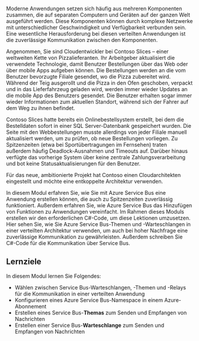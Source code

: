 Moderne Anwendungen setzen sich häufig aus mehreren Komponenten zusammen, die auf separaten Computern und Geräten auf der ganzen Welt ausgeführt werden. Diese Komponenten können durch komplexe Netzwerke mit unterschiedlicher Geschwindigkeit und Verfügbarkeit verbunden sein. Eine wesentliche Herausforderung bei diesen verteilten Anwendungen ist die zuverlässige Kommunikation zwischen den Komponenten.

Angenommen, Sie sind Cloudentwickler bei Contoso Slices – einer weltweiten Kette von Pizzalieferanten. Ihr Arbeitgeber aktualisiert die verwendete Technologie, damit Benutzer Bestellungen über das Web oder über mobile Apps aufgeben können. Die Bestellungen werden an die vom Benutzer bevorzugte Filiale gesendet, wo die Pizza zubereitet wird. Während der Teig ausgerollt und die Pizza in den Ofen geschoben, verpackt und in das Lieferfahrzeug geladen wird, werden immer wieder Updates an die mobile App des Benutzers gesendet. Die Benutzer erhalten sogar immer wieder Informationen zum aktuellen Standort, während sich der Fahrer auf dem Weg zu ihnen befindet. 

Contoso Slices hatte bereits ein Onlinebestellsystem erstellt, bei dem die Bestelldaten sofort in einer SQL Server-Datenbank gespeichert wurden. Die Seite mit den Webbestellungen musste allerdings von jeder Filiale manuell aktualisiert werden, um zu prüfen, ob neue Bestellungen vorliegen. Zu Spitzenzeiten (etwa bei Sportübertragungen im Fernsehen) traten außerdem häufig Deadlock-Ausnahmen und Timeouts auf. Darüber hinaus verfügte das vorherige System über keine zentrale Zahlungsverarbeitung und bot keine Statusaktualisierungen für den Benutzer.

Für das neue, ambitionierte Projekt hat Contoso einen Cloudarchitekten eingestellt und möchte eine entkoppelte Architektur verwenden. 

In diesem Modul erfahren Sie, wie Sie mit Azure Service Bus eine Anwendung erstellen können, die auch zu Spitzenzeiten zuverlässig funktioniert. Außerdem erfahren Sie, wie Azure Service Bus das Hinzufügen von Funktionen zu Anwendungen vereinfacht. Im Rahmen dieses Moduls erstellen wir den erforderlichen C#-Code, um diese Lektionen umzusetzen. Hier sehen Sie, wie Sie Azure Service Bus-Themen und -Warteschlangen in einer verteilten Architektur verwenden, um auch bei hoher Nachfrage eine zuverlässige Kommunikation zu gewährleisten. Außerdem schreiben Sie C#-Code für die Kommunikation über Service Bus.

## <a name="learning-objectives"></a>Lernziele

In diesem Modul lernen Sie Folgendes:
- Wählen zwischen Service Bus-Warteschlangen, -Themen und -Relays für die Kommunikation in einer verteilten Anwendung
- Konfigurieren eines Azure Service Bus-Namespace in einem Azure-Abonnement
- Erstellen eines Service Bus-**Themas** zum Senden und Empfangen von Nachrichten
- Erstellen einer Service Bus-**Warteschlange** zum Senden und Empfangen von Nachrichten
